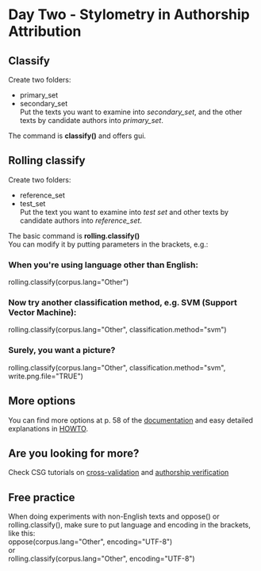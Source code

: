 # Day Two - Stylometry in Authorship Attribution

## Classify
Create two folders:
* primary_set
* secondary_set  
Put the texts you want to examine into *secondary_set*, and the other texts by candidate authors into *primary_set*.

The command is **classify()** and offers gui.

## Rolling classify
Create two folders:  
* reference_set
* test_set  
Put the text you want to examine into *test set* and other texts by candidate authors into *reference_set*.
  
The basic command is **rolling.classify()**  
You can modify it by putting parameters in the brackets, e.g.:  
### When you're using language other than English:  
  rolling.classify(corpus.lang="Other")

### Now try another classification method, e.g. SVM (Support Vector Machine):  
  rolling.classify(corpus.lang="Other", classification.method="svm")  
  
### Surely, you want a picture?  
  rolling.classify(corpus.lang="Other", classification.method="svm", write.png.file="TRUE")  
  
## More options
You can find more options at p. 58 of the [documentation](https://cran.r-project.org/web/packages/stylo/stylo.pdf) and easy detailed explanations in [HOWTO](https://sites.google.com/site/computationalstylistics/stylo/stylo_howto.pdf).  

## Are you looking for more?  
Check CSG tutorials on [cross-validation](https://computationalstylistics.github.io/blog/cross-validation/) and [authorship verification](https://computationalstylistics.github.io/blog/imposters/) 

## Free practice
When doing experiments with non-English texts and oppose() or rolling.classify(), make sure to put language and encoding in the brackets, like this:  
oppose(corpus.lang="Other", encoding="UTF-8")  
or  
rolling.classify(corpus.lang="Other", encoding="UTF-8")
  

 

